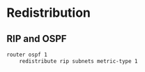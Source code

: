# Redistribution #

## RIP and OSPF ## 

```bash
router ospf 1
    redistribute rip subnets metric-type 1
```